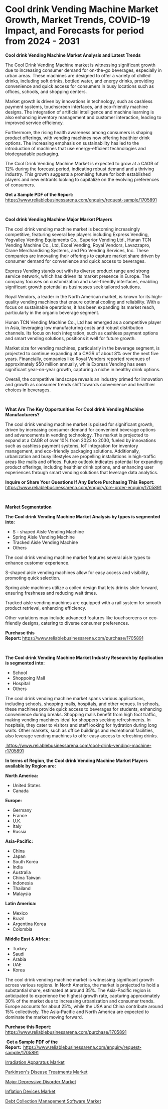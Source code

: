 <p><h1>Cool drink Vending Machine Market Growth, Market Trends, COVID-19 Impact, and Forecasts for period from 2024 - 2031</h1></p><p><strong>Cool drink Vending Machine Market Analysis and Latest Trends</strong></p>
<p><p>The Cool Drink Vending Machine market is witnessing significant growth due to increasing consumer demand for on-the-go beverages, especially in urban areas. These machines are designed to offer a variety of chilled drinks, including soft drinks, bottled water, and energy drinks, providing convenience and quick access for consumers in busy locations such as offices, schools, and shopping centers.</p><p>Market growth is driven by innovations in technology, such as cashless payment systems, touchscreen interfaces, and eco-friendly machine designs. The integration of artificial intelligence and machine learning is also enhancing inventory management and customer interaction, leading to improved service efficiency.</p><p>Furthermore, the rising health awareness among consumers is shaping product offerings, with vending machines now offering healthier drink options. The increasing emphasis on sustainability has led to the introduction of machines that use energy-efficient technologies and biodegradable packaging.</p><p>The Cool Drink Vending Machine Market is expected to grow at a CAGR of 12% during the forecast period, indicating robust demand and a thriving industry. This growth suggests a promising future for both established players and new entrants looking to capitalize on the evolving preferences of consumers.</p></p>
<p><strong>Get a Sample PDF of the Report:&nbsp;</strong> <a href="https://www.reliablebusinessarena.com/enquiry/request-sample/1705891?utm_campaign=1551&utm_medium=2&utm_source=Github&utm_content=ia&utm_term=21102024&utm_id=cool-drink-vending-machine">https://www.reliablebusinessarena.com/enquiry/request-sample/1705891</a></p>
<p>&nbsp;</p>
<p><strong>Cool drink Vending Machine Major Market Players</strong></p>
<p><p>The cool drink vending machine market is becoming increasingly competitive, featuring several key players including Express Vending, Yogvalley Vending Equipments Co., Superior Vending Ltd., Hunan TCN Vending Machine Co., Ltd, Excel Vending, Royal Vendors, Lavazzapro, Crane Merchandising Systems, and Pro Vending Services, Inc. These companies are innovating their offerings to capture market share driven by consumer demand for convenience and quick access to beverages.</p><p>Express Vending stands out with its diverse product range and strong service network, which has driven its market presence in Europe. The company focuses on customization and user-friendly interfaces, enabling significant growth potential as businesses seek tailored solutions.</p><p>Royal Vendors, a leader in the North American market, is known for its high-quality vending machines that ensure optimal cooling and reliability. With a focus on sustainable operations, it has been expanding its market reach, particularly in the organic beverage segment.</p><p>Hunan TCN Vending Machine Co., Ltd has emerged as a competitive player in Asia, leveraging low manufacturing costs and robust distribution channels. Its focus on tech integration, such as cashless payment options and smart vending solutions, positions it well for future growth.</p><p>Market size for vending machines, particularly in the beverage segment, is projected to continue expanding at a CAGR of about 8% over the next five years. Financially, companies like Royal Vendors reported revenues of approximately $50 million annually, while Express Vending has seen significant year-on-year growth, capturing a niche in healthy drink options.</p><p>Overall, the competitive landscape reveals an industry primed for innovation and growth as consumer trends shift towards convenience and healthier choices in beverages.</p></p>
<p>&nbsp;</p>
<p><strong>What Are The Key Opportunities For Cool drink Vending Machine Manufacturers?</strong></p>
<p><p>The cool drink vending machine market is poised for significant growth, driven by increasing consumer demand for convenient beverage options and advancements in vending technology. The market is projected to expand at a CAGR of over 10% from 2023 to 2030, fueled by innovations such as cashless payment systems, IoT integration for inventory management, and eco-friendly packaging solutions. Additionally, urbanization and busy lifestyles are propelling installations in high-traffic areas like malls and offices. Future outlook indicates potential for expanding product offerings, including healthier drink options, and enhancing user experiences through smart vending solutions that leverage data analytics.</p></p>
<p><strong>Inquire or Share Your Questions If Any Before Purchasing This Report:</strong> <a href="https://www.reliablebusinessarena.com/enquiry/pre-order-enquiry/1705891?utm_campaign=1551&utm_medium=2&utm_source=Github&utm_content=ia&utm_term=21102024&utm_id=cool-drink-vending-machine">https://www.reliablebusinessarena.com/enquiry/pre-order-enquiry/1705891</a></p>
<p>&nbsp;</p>
<p><strong>Market Segmentation</strong></p>
<p><strong>The Cool drink Vending Machine Market Analysis by types is segmented into:</strong></p>
<p><ul><li>S - shaped Aisle Vending Machine</li><li>Spring Aisle Vending Machine</li><li>Tracked Aisle Vending Machine</li><li>Others</li></ul></p>
<p><p>The cool drink vending machine market features several aisle types to enhance customer experience. </p><p>S-shaped aisle vending machines allow for easy access and visibility, promoting quick selection. </p><p>Spring aisle machines utilize a coiled design that lets drinks slide forward, ensuring freshness and reducing wait times. </p><p>Tracked aisle vending machines are equipped with a rail system for smooth product retrieval, enhancing efficiency. </p><p>Other variations may include advanced features like touchscreens or eco-friendly designs, catering to diverse consumer preferences.</p></p>
<p><strong>Purchase this Report:&nbsp;</strong><a href="https://www.reliablebusinessarena.com/purchase/1705891?utm_campaign=1551&utm_medium=2&utm_source=Github&utm_content=ia&utm_term=21102024&utm_id=cool-drink-vending-machine">https://www.reliablebusinessarena.com/purchase/1705891</a></p>
<p>&nbsp;</p>
<p><strong>The Cool drink Vending Machine Market Industry Research by Application is segmented into:</strong></p>
<p><ul><li>School</li><li>Shoppoing Mall</li><li>Hospital</li><li>Others</li></ul></p>
<p><p>The cool drink vending machine market spans various applications, including schools, shopping malls, hospitals, and other venues. In schools, these machines provide quick access to beverages for students, enhancing convenience during breaks. Shopping malls benefit from high foot traffic, making vending machines ideal for shoppers seeking refreshments. In hospitals, they cater to visitors and staff looking for hydration during long waits. Other markets, such as office buildings and recreational facilities, also leverage vending machines to offer easy access to refreshing drinks.</p></p>
<p><a href="https://www.reliablebusinessarena.com/cool-drink-vending-machine-r1705891?utm_campaign=1551&utm_medium=2&utm_source=Github&utm_content=ia&utm_term=21102024&utm_id=cool-drink-vending-machine">&nbsp;https://www.reliablebusinessarena.com/cool-drink-vending-machine-r1705891</a></p>
<p><strong>In terms of Region, the Cool drink Vending Machine Market Players available by Region are:</strong></p>
<p>
    <p> <strong> North America: </strong>
        <ul>
            <li>United States</li>
            <li>Canada</li>
        </ul>
        </p> 
    <p> <strong> Europe: </strong>
        <ul>
            <li>Germany</li>
            <li>France</li>
            <li>U.K.</li>
            <li>Italy</li>
            <li>Russia</li>
        </ul>
        </p> 
    <p> <strong> Asia-Pacific: </strong>
        <ul>
            <li>China</li>
            <li>Japan</li>
            <li>South Korea</li>
            <li>India</li>
            <li>Australia</li>
            <li>China Taiwan</li>
            <li>Indonesia</li>
            <li>Thailand</li>
            <li>Malaysia</li>
        </ul>
        </p> 
    <p> <strong> Latin America: </strong>
        <ul>
            <li>Mexico</li>
            <li>Brazil</li>
            <li>Argentina Korea</li>
            <li>Colombia</li>
        </ul>
        </p> 
    <p> <strong> Middle East & Africa: </strong>
        <ul>
            <li>Turkey</li>
            <li>Saudi</li>
            <li>Arabia</li>
            <li>UAE</li>
            <li>Korea</li>
        </ul>
    </p>
    </p>
<p><p>The cool drink vending machine market is witnessing significant growth across various regions. In North America, the market is projected to hold a substantial share, estimated at around 35%. The Asia-Pacific region is anticipated to experience the highest growth rate, capturing approximately 30% of the market due to increasing urbanization and consumer trends. Europe accounts for about 25%, while the USA and China contribute around 15% collectively. The Asia-Pacific and North America are expected to dominate the market moving forward.</p></p>
<p><strong>Purchase this Report: </strong><a href="https://www.reliablebusinessarena.com/purchase/1705891?utm_campaign=1551&utm_medium=2&utm_source=Github&utm_content=ia&utm_term=21102024&utm_id=cool-drink-vending-machine">https://www.reliablebusinessarena.com/purchase/1705891</a></p>
<p>&nbsp;<strong>Get a Sample PDF of the Report:&nbsp;&nbsp;</strong><a href="https://www.reliablebusinessarena.com/enquiry/request-sample/1705891?utm_campaign=1551&utm_medium=2&utm_source=Github&utm_content=ia&utm_term=21102024&utm_id=cool-drink-vending-machine">https://www.reliablebusinessarena.com/enquiry/request-sample/1705891</a></p>
<p><strong></strong></p>
<p><p><a href="https://www.linkedin.com/pulse/future-ready-strategic-insights-global-irradiation-apparatus-fekae?utm_campaign=1551&utm_medium=2&utm_source=Github&utm_content=ia&utm_term=21102024&utm_id=cool-drink-vending-machine">Irradiation Apparatus Market</a></p><p><a href="https://www.linkedin.com/pulse/parkinsons-disease-treatments-market-research-report-exploring-xttpf?utm_campaign=1551&utm_medium=2&utm_source=Github&utm_content=ia&utm_term=21102024&utm_id=cool-drink-vending-machine">Parkinson's Disease Treatments Market</a></p><p><a href="https://www.linkedin.com/pulse/major-depressive-disorder-market-trends-strategic-insights-rcacf?utm_campaign=1551&utm_medium=2&utm_source=Github&utm_content=ia&utm_term=21102024&utm_id=cool-drink-vending-machine">Major Depressive Disorder Market</a></p><p><a href="https://www.linkedin.com/pulse/consumer-behavior-shifts-inflation-devices-market-demand-analysis-ro5we?utm_campaign=1551&utm_medium=2&utm_source=Github&utm_content=ia&utm_term=21102024&utm_id=cool-drink-vending-machine">Inflation Devices Market</a></p><p><a href="https://github.com/JakirUddin511/Market-Research-Report-List-1/blob/main/debt-collection-management-software-market.md?utm_campaign=1551&utm_medium=2&utm_source=Github&utm_content=ia&utm_term=21102024&utm_id=cool-drink-vending-machine">Debt Collection Management Software Market</a></p></p>